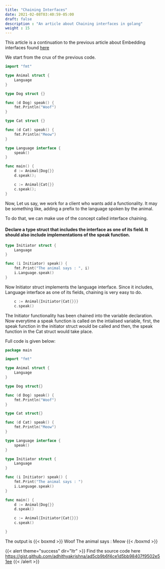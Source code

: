 ```yaml
---
title: "Chaining Interfaces"
date: 2021-02-08T03:40:59-05:00
draft: false
description : "An article about Chaining interfaces in golang"
weight : 15
---
```


This article is a continuation to the previous article about Embedding interfaces found [here](/articles/golang/embeddinginterfaces/)	

We start from the crux of the previous code.

```Go
import "fmt"

type Animal struct {
	Language
}

type Dog struct {}

func (d Dog) speak() {
	fmt.Println("Woof")
}

type Cat struct {}

func (d Cat) speak() {
	fmt.Println("Meow")
}

type Language interface {
	speak()
}

func main() {
	d := Animal{Dog{}}
	d.speak();

	c := Animal{Cat{}}
	c.speak();
}
```
Now, Let us say, we work for a client who wants add a functionality. It may be something like, adding a prefix to the language spoken by the animal.

To do that, we can make use of the concept called interface chaining.

#### Declare a type struct that includes the interface as one of its field. It should also include implementations of the speak function.

```Go
type Initiator struct {
	Language
}

func (i Initiator) speak() {
	fmt.Print("The animal says : ", i)
	i.Language.speak()
}
```

Now Initiator struct implements the language interface. Since it includes, Language interface as one of its fields, chaining is very easy to do.
```Go
    c := Animal{Initiator{Cat{}}}
    c.speak()
```

The Initiator functionality has been chained into the variable declaration. Now everytime a speak function is called on the intialised variable, first, the speak function in the initiator struct would be called and then, the speak function in the Cat struct would take place.


Full code is given below:
```Go
package main

import "fmt"

type Animal struct {
	Language
}

type Dog struct{}

func (d Dog) speak() {
	fmt.Println("Woof")
}

type Cat struct{}

func (d Cat) speak() {
	fmt.Println("Meow")
}

type Language interface {
	speak()
}

type Initiator struct {
	Language
}

func (i Initiator) speak() {
	fmt.Print("The animal says : ")
	i.Language.speak()
}

func main() {
	d := Animal{Dog{}}
	d.speak()

	c := Animal{Initiator{Cat{}}}
	c.speak()

}
```

The output is 
{{< boxmd >}}
Woof
The animal says : Meow
{{< /boxmd >}}

{{< alert theme="success" dir="ltr" >}}
Find the source code here https://gist.github.com/adhithyakrishna/ad5cb9b6f4ce1d5bb98407f9502e51ee
{{< /alert >}}
